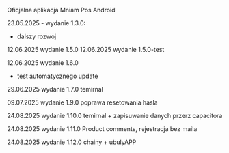 Oficjalna aplikacja Mniam Pos Android

23.05.2025 - wydanie 1.3.0:
- dalszy rozwoj

12.06.2025 wydanie 1.5.0
12.06.2025 wydanie 1.5.0-test

12.06.2025 wydanie 1.6.0
- test automatycznego update

29.06.2025 wydanie 1.7.0
temirnal

09.07.2025 wydanie 1.9.0
poprawa resetowania hasla

24.08.2025 wydanie 1.10.0
temirnal + zapisuwanie danych przerz capacitora


24.08.2025 wydanie 1.11.0
Product comments, rejestracja bez maila

24.08.2025 wydanie 1.12.0
chainy + ubulyAPP